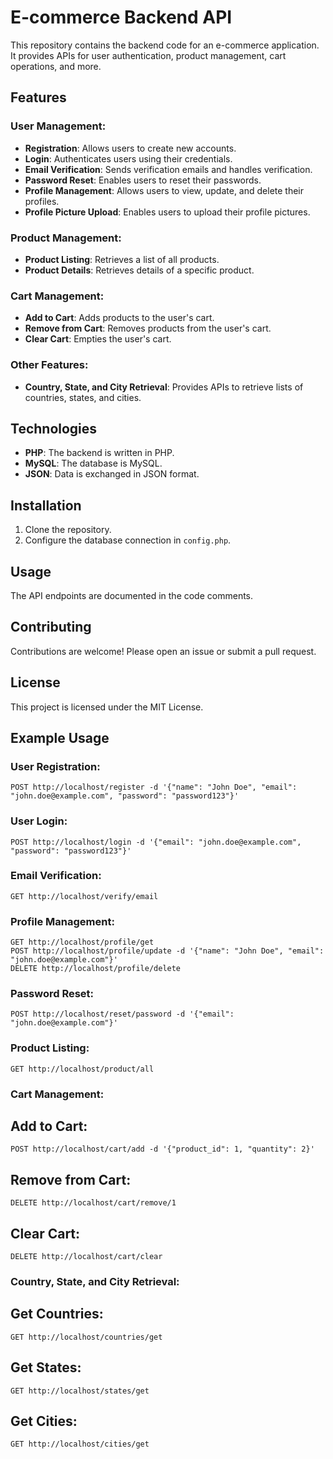 # E-commerce Backend API

This repository contains the backend code for an e-commerce application. It provides APIs for user authentication, product management, cart operations, and more.

## Features

### User Management:
- **Registration**: Allows users to create new accounts.
- **Login**: Authenticates users using their credentials.
- **Email Verification**: Sends verification emails and handles verification.
- **Password Reset**: Enables users to reset their passwords.
- **Profile Management**: Allows users to view, update, and delete their profiles.
- **Profile Picture Upload**: Enables users to upload their profile pictures.

### Product Management:
- **Product Listing**: Retrieves a list of all products.
- **Product Details**: Retrieves details of a specific product.

### Cart Management:
- **Add to Cart**: Adds products to the user's cart.
- **Remove from Cart**: Removes products from the user's cart.
- **Clear Cart**: Empties the user's cart.

### Other Features:
- **Country, State, and City Retrieval**: Provides APIs to retrieve lists of countries, states, and cities.

## Technologies
- **PHP**: The backend is written in PHP.
- **MySQL**: The database is MySQL.
- **JSON**: Data is exchanged in JSON format.

## Installation
1. Clone the repository.
2. Configure the database connection in `config.php`.

## Usage
The API endpoints are documented in the code comments.

## Contributing
Contributions are welcome! Please open an issue or submit a pull request.

## License
This project is licensed under the MIT License.

## Example Usage

### User Registration:
```
POST http://localhost/register -d '{"name": "John Doe", "email": "john.doe@example.com", "password": "password123"}'
```

### User Login:
```
POST http://localhost/login -d '{"email": "john.doe@example.com", "password": "password123"}'
```

### Email Verification:
```
GET http://localhost/verify/email
```

### Profile Management:
```
GET http://localhost/profile/get
POST http://localhost/profile/update -d '{"name": "John Doe", "email": "john.doe@example.com"}'
DELETE http://localhost/profile/delete
```

### Password Reset:
```
POST http://localhost/reset/password -d '{"email": "john.doe@example.com"}'
```

### Product Listing:
```
GET http://localhost/product/all
```
### Cart Management:

## Add to Cart:
```
POST http://localhost/cart/add -d '{"product_id": 1, "quantity": 2}'
```

## Remove from Cart:
```
DELETE http://localhost/cart/remove/1
```

## Clear Cart:
```
DELETE http://localhost/cart/clear
```

### Country, State, and City Retrieval:

## Get Countries:
```
GET http://localhost/countries/get
```

## Get States:
```
GET http://localhost/states/get
```

## Get Cities:
```
GET http://localhost/cities/get
```

